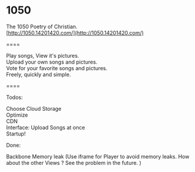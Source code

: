 1050
====

The 1050 Poetry of Christian.  
[http://1050.14201420.com/](http://1050.14201420.com/)

====

Play songs, View it's pictures.  
Upload your own songs and pictures.  
Vote for your favorite songs and pictures.  
Freely, quickly and simple.  

====

Todos:  

Choose Cloud Storage  
Optimize  
CDN  
Interface: Upload Songs at once  
Startup!  

Done:  

Backbone Memory leak  (Use iframe for Player to avoid memory leaks. How about the other Views ? See the problem in the future. )


